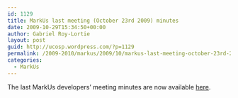 ```yaml
---
id: 1129
title: MarkUs last meeting (October 23rd 2009) minutes
date: 2009-10-29T15:34:50+00:00
author: Gabriel Roy-Lortie
layout: post
guid: http://ucosp.wordpress.com/?p=1129
permalink: /2009-2010/markus/2009/10/markus-last-meeting-october-23rd-2009-minutes/
categories:
  - MarkUs
---
```

The last MarkUs developers&#8217; meeting minutes are now available [here](http://blog.markusproject.org/?p=676).